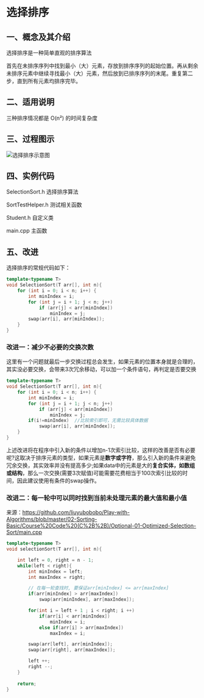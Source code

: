 # 选择排序

## 一、概念及其介绍

选择排序是一种简单直观的排序算法

首先在未排序序列中找到最小（大）元素，存放到排序序列的起始位置。再从剩余未排序元素中继续寻找最小（大）元素，然后放到已排序序列的末尾。重复第二步，直到所有元素均排序完毕。

## 二、适用说明

三种排序情况都是 O(n²) 的时间复杂度


## 三、过程图示

![选择排序示意图](https://github.com/wanyu416/Data-Strucure/blob/main/src/SelectionSort.gif)

## 四、实例代码

SelectionSort.h  选择排序算法

SortTestHelper.h  测试相关函数

Student.h  自定义类

main.cpp  主函数



## 五、改进

选择排序的常规代码如下：

```c++
template<typename T>
void SelectionSort(T arr[], int n){
	for (int i = 0; i < n; i++) {
		int minIndex = i; 
		for (int j = i + 1; j < n; j++)  
			if (arr[j] < arr[minIndex])  
				minIndex = j; 
		swap(arr[i], arr[minIndex]);    
	}
}
```

### 改进一：减少不必要的交换次数

这里有一个问题就最后一步交换过程总会发生，如果元素的位置本身就是合理的，其实没必要交换，会带来3次冗余移动，可以加一个条件语句，再判定是否要交换

```c++
template<typename T>
void SelectionSort(T arr[], int n){
	for (int i = 0; i < n; i++) {
		int minIndex = i; 
		for (int j = i + 1; j < n; j++)  
			if (arr[j] < arr[minIndex])  
				minIndex = j; 
		if(i!=minIndex)  //比较索引即可，无需比较具体数据
        	swap(arr[i], arr[minIndex]);    
	}
}
```

上述改进将在程序中引入新的条件以增加n-1次索引比较，这样的改善是否有必要呢?这取决于排序元素的类型，如果元素是**数字或字符**，那么引入新的条件来避免冗余交换，其实效率并没有提高多少;如果data中的元素是大的**复合实体，如数组或结构**，那么一次交换(需要3次赋值)可能需要花费相当于100次索引比较的时间，因此建议使用有条件的swap操作。



### 改进二：每一轮中可以同时找到当前未处理元素的最大值和最小值

来源：https://github.com/liuyubobobo/Play-with-Algorithms/blob/master/02-Sorting-Basic/Course%20Code%20(C%2B%2B)/Optional-01-Optimized-Selection-Sort/main.cpp

```c++
template<typename T>
void selectionSort(T arr[], int n){

    int left = 0, right = n - 1;
    while(left < right){
        int minIndex = left;
        int maxIndex = right;

        // 在每一轮查找时, 要保证arr[minIndex] <= arr[maxIndex]
        if(arr[minIndex] > arr[maxIndex])
            swap(arr[minIndex], arr[maxIndex]);

        for(int i = left + 1 ; i < right; i ++)
            if(arr[i] < arr[minIndex])
                minIndex = i;
            else if(arr[i] > arr[maxIndex])
                maxIndex = i;

        swap(arr[left], arr[minIndex]);
        swap(arr[right], arr[maxIndex]);

        left ++;
        right --;
    }
    
    return;
}
```

